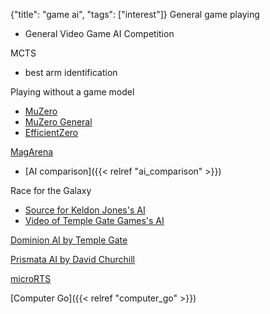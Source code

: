 {"title": "game ai", "tags": ["interest"]}
General game playing
* General Video Game AI Competition

MCTS
* best arm identification

Playing without a game model
* [MuZero](https://deepmind.com/blog/article/muzero-mastering-go-chess-shogi-and-atari-without-rules)
* [MuZero General](https://github.com/werner-duvaud/muzero-general)
* [EfficientZero](https://github.com/YeWR/EfficientZero)

[MagArena](https://github.com/magarena/magarena/wiki/AI-Overview)
* [AI comparison]({{< relref "ai_comparison" >}})

Race for the Galaxy
* [Source for Keldon Jones's AI](http://keldon.net/rftg/)
* [Video of Temple Gate Games's AI](https://www.gdcvault.com/play/1025226/-Race-for-the-Galaxy)

[Dominion AI by Temple Gate](https://www.polygon.com/22440924/dominion-app-neural-network-ai-release-date-price)

[Prismata AI by David Churchill](https://github.com/davechurchill/PrismataAI)

[microRTS](https://sites.google.com/site/micrortsaicompetition/)

[Computer Go]({{< relref "computer_go" >}})

